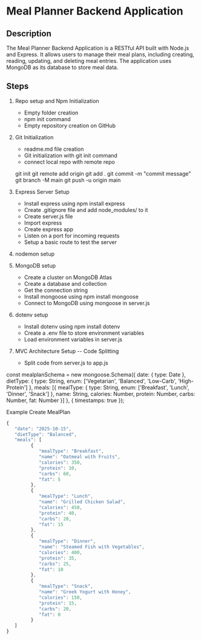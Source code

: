 # Meal Planner Backend Application

## Description

The Meal Planner Backend Application is a RESTful API built with Node.js and Express. It allows users to manage their meal plans, including creating, reading, updating, and deleting meal entries. The application uses MongoDB as its database to store meal data.

## Steps

1. Repo setup and Npm Initialization
   - Empty folder creation
   - npm init command
   - Empty repository creation on GitHub
2. Git Initialization

   - readme.md file creation
   - Git initialization with git init command
   - connect local repo with remote repo

   git init
   git remote add origin <remote-repo-URL>
   git add .
   git commit -m "commit message"
   git branch -M main
   git push -u origin main

3. Express Server Setup

   - Install express using npm install express
   - Create .gitignore file and add node_modules/ to it
   - Create server.js file
   - Import express
   - Create express app
   - Listen on a port for incoming requests
   - Setup a basic route to test the server

4. nodemon setup
5. MongoDB setup

   - Create a cluster on MongoDB Atlas
   - Create a database and collection
   - Get the connection string
   - Install mongoose using npm install mongoose
   - Connect to MongoDB using mongoose in server.js

6. dotenv setup

   - Install dotenv using npm install dotenv
   - Create a .env file to store environment variables
   - Load environment variables in server.js

7. MVC Architecture Setup -- Code Splitting

   - Split code from server.js to app.js

const mealplanSchema = new mongoose.Schema({
date: {
type: Date
},
dietType: {
type: String,
enum: ['Vegetarian', 'Balanced', 'Low-Carb', 'High-Protein']
},
meals: [{
mealType: {
type: String,
enum: ['Breakfast', 'Lunch', 'Dinner', 'Snack']
},
name: String,
calories: Number,
protein: Number,
carbs: Number,
fat: Number
}]
}, { timestamps: true });

Example Create MealPlan

```javascript
{
   "date": "2025-10-15",
   "dietType": "Balanced",
   "meals": [
         {
            "mealType": "Breakfast",
            "name": "Oatmeal with Fruits",
            "calories": 350,
            "protein": 10,
            "carbs": 60,
            "fat": 5
         },
         {
            "mealType": "Lunch",
            "name": "Grilled Chicken Salad",
            "calories": 450,
            "protein": 40,
            "carbs": 20,
            "fat": 15
         },
         {
            "mealType": "Dinner",
            "name": "Steamed Fish with Vegetables",
            "calories": 400,
            "protein": 35,
            "carbs": 25,
            "fat": 10
         },
         {
            "mealType": "Snack",
            "name": "Greek Yogurt with Honey",
            "calories": 150,
            "protein": 15,
            "carbs": 20,
            "fat": 0
         }
   ]
}
```
